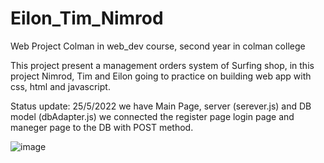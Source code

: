 # Eilon_Tim_Nimrod
Web Project Colman in web_dev course, second year in colman college

This project present a management orders system of Surfing shop,
in this project Nimrod, Tim and Eilon going to practice on building web app with css, html and javascript.

Status update:
25/5/2022
we have Main Page, server (serever.js) and DB model (dbAdapter.js)
we connected the register page login page and maneger page to the DB with POST method.

![image](https://user-images.githubusercontent.com/105338215/168820435-4b554934-0ddf-408b-9e7b-00495c2eaca5.png)


